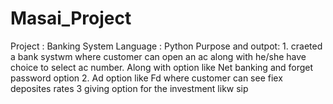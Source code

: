 # Masai_Project
Project : Banking System
Language : Python
Purpose and outpot:  1. craeted a bank systwm where customer can open an ac along with he/she have choice to select ac number. Along with option like Net banking and forget password option 
                     2. Ad option like Fd where customer can see fiex deposites rates 
                     3 giving option for the investment likw sip
